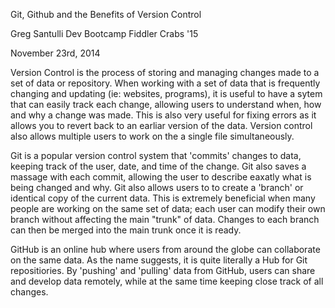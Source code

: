 Git, Github and the Benefits of Version Control

Greg Santulli
Dev Bootcamp
Fiddler Crabs '15

November 23rd, 2014

Version Control is the process of storing and managing changes made to a set of data or repository. When working with a set of data that is frequently changing and updating (ie: websites, programs), it is useful to have a sytem that can easily track each change, allowing users to understand when, how and why a change was made. This is also very useful for fixing errors as it allows you to revert back to an earliar version of the data.  Version control also allows multiple users to work on the a single file simultaneously.

Git is a popular version control system that 'commits' changes to data, keeping track of the user, date, and time of the change. Git also saves a massage with each commit, allowing the user to describe eaxatly what is being changed and why. Git also allows users to to create a 'branch' or identical copy of the current data. This is extremely beneficial when many people are working on the same set of data; each user can modify their own branch without affecting the main "trunk" of data. Changes to each branch can then be merged into the main trunk once it is ready.

GitHub is an online hub where users from around the globe can collaborate on the same data. As the name suggests, it is quite literally a Hub for Git repositiories. By 'pushing' and 'pulling' data from GitHub, users can share and develop data remotely, while at the same time keeping close track of all changes.